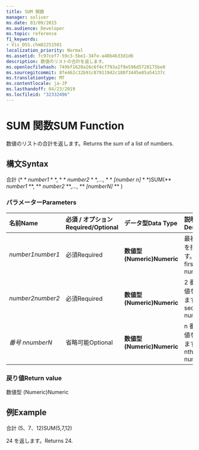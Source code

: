 ```yaml
---
title: SUM 関数
manager: soliver
ms.date: 03/09/2015
ms.audience: Developer
ms.topic: reference
f1_keywords:
- Vis_DSS.chm82251501
localization_priority: Normal
ms.assetid: fc97cef7-59c3-5be1-34fe-a40b4b33d1d6
description: 数値のリストの合計を返します。
ms.openlocfilehash: 749bf1620a26c6f4cf793a2f9e596d5720175be0
ms.sourcegitcommit: 8fe462c32b91c87911942c188f3445e85a54137c
ms.translationtype: MT
ms.contentlocale: ja-JP
ms.lasthandoff: 04/23/2019
ms.locfileid: "32332496"
---
```

# <a name="sum-function"></a><span data-ttu-id="27540-103">SUM 関数</span><span class="sxs-lookup"><span data-stu-id="27540-103">SUM Function</span></span>

<span data-ttu-id="27540-104">数値のリストの合計を返します。</span><span class="sxs-lookup"><span data-stu-id="27540-104">Returns the sum of a list of numbers.</span></span>
  
## <a name="syntax"></a><span data-ttu-id="27540-105">構文</span><span class="sxs-lookup"><span data-stu-id="27540-105">Syntax</span></span>

<span data-ttu-id="27540-106">合計 (\* \* *number1* \* \*, \* \* *number2* \* \*,..., \* \* *[number n]* \* \*)</span><span class="sxs-lookup"><span data-stu-id="27540-106">SUM(\*\* *number1* \*\*, \*\* *number2* \*\*,..., \*\* *[numberN]* \*\* )</span></span> 
  
### <a name="parameters"></a><span data-ttu-id="27540-107">パラメーター</span><span class="sxs-lookup"><span data-stu-id="27540-107">Parameters</span></span>

|<span data-ttu-id="27540-108">**名前**</span><span class="sxs-lookup"><span data-stu-id="27540-108">**Name**</span></span>|<span data-ttu-id="27540-109">**必須 / オプション**</span><span class="sxs-lookup"><span data-stu-id="27540-109">**Required/Optional**</span></span>|<span data-ttu-id="27540-110">**データ型**</span><span class="sxs-lookup"><span data-stu-id="27540-110">**Data Type**</span></span>|<span data-ttu-id="27540-111">**説明**</span><span class="sxs-lookup"><span data-stu-id="27540-111">**Description**</span></span>|
|:-----|:-----|:-----|:-----|
| <span data-ttu-id="27540-112">_number1_</span><span class="sxs-lookup"><span data-stu-id="27540-112">_number1_</span></span> <br/> |<span data-ttu-id="27540-113">必須</span><span class="sxs-lookup"><span data-stu-id="27540-113">Required</span></span>  <br/> |<span data-ttu-id="27540-114">**数値型 (Numeric)**</span><span class="sxs-lookup"><span data-stu-id="27540-114">**Numeric**</span></span> <br/> |<span data-ttu-id="27540-115">最初の数値を指定します。</span><span class="sxs-lookup"><span data-stu-id="27540-115">The first number.</span></span>  <br/> |
| <span data-ttu-id="27540-116">_number2_</span><span class="sxs-lookup"><span data-stu-id="27540-116">_number2_</span></span> <br/> |<span data-ttu-id="27540-117">必須</span><span class="sxs-lookup"><span data-stu-id="27540-117">Required</span></span>  <br/> |<span data-ttu-id="27540-118">**数値型 (Numeric)**</span><span class="sxs-lookup"><span data-stu-id="27540-118">**Numeric**</span></span> <br/> |<span data-ttu-id="27540-119">2 番目の数値を指定します。</span><span class="sxs-lookup"><span data-stu-id="27540-119">The second number.</span></span>  <br/> |
| <span data-ttu-id="27540-120">_番号 n_</span><span class="sxs-lookup"><span data-stu-id="27540-120">_numberN_</span></span> <br/> |<span data-ttu-id="27540-121">省略可能</span><span class="sxs-lookup"><span data-stu-id="27540-121">Optional</span></span>  <br/> |<span data-ttu-id="27540-122">**数値型 (Numeric)**</span><span class="sxs-lookup"><span data-stu-id="27540-122">**Numeric**</span></span> <br/> |<span data-ttu-id="27540-123">n 番目の数値を指定します。</span><span class="sxs-lookup"><span data-stu-id="27540-123">The nth number.</span></span>  <br/> |
   
### <a name="return-value"></a><span data-ttu-id="27540-124">戻り値</span><span class="sxs-lookup"><span data-stu-id="27540-124">Return value</span></span>

<span data-ttu-id="27540-125">数値型 (Numeric)</span><span class="sxs-lookup"><span data-stu-id="27540-125">Numeric</span></span>
  
## <a name="example"></a><span data-ttu-id="27540-126">例</span><span class="sxs-lookup"><span data-stu-id="27540-126">Example</span></span>

<span data-ttu-id="27540-127">合計 (5、7、12)</span><span class="sxs-lookup"><span data-stu-id="27540-127">SUM(5,7,12)</span></span>
  
<span data-ttu-id="27540-128">24 を返します。</span><span class="sxs-lookup"><span data-stu-id="27540-128">Returns 24.</span></span>
  


